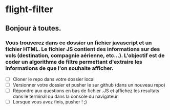 # flight-filter

## Bonjour à toutes.

### Vous trouverez dans ce dossier un fichier javascript et un fichier HTML. Le fichier JS contient des informations sur des vols (destination, compagnie aérienne, etc...). L'objectif est de coder un algorithme de filtre permettant d'extraire les informations de que l'on souhaite afficher.


- [ ] Cloner le repo dans votre dossier local
- [ ] Versionner votre dossier et pusher le sur github (dans un nouveau repo)
- [ ] Répondre aux questions en bas de fichier .JS et affichez les resultats dans le terminal ou dans la console du navigateur.
- [ ] Lorsque vous avez finis, pusher ! ;)
